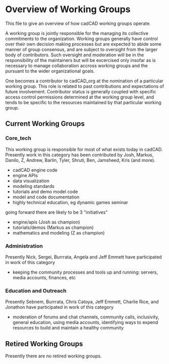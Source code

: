 # Overview of Working Groups

This file to give an overview of how cadCAD working groups operate.

A working group is jointly responsible for the managing its collective commitments to the organization. Working groups generally have control over their own decision making processes but are expected to abide some manner of group consensus, and are subject to oversight from the larger body of contributors. Such oversight and moderation will be in the responsibility of the maintainers but will be excercised only insofar as is necessary to manage collaboration accross working groups and the pursuant to the wider organizational goals.

One becomes a contributor to cadCAD_org at the nomination of a particular working group. This role is related to past contributions and expectations of future involvement. Contributor status is generally coupled with specific access control permissions determined at the working group level, and tends to be specific to the resources maintained by that particular working group.

## Current Working Groups

### Core_tech

This working group is responsible for most of what exists today in cadCAD. Presently work in this category has been contributed by Josh, Markus, Danilo, Z, Andrew, Barlin, Tyler, Shruti, Ben, Jamsheed, Kris (and more).

- cadCAD engine code
- engine APIs
- data visualization
- modeling standards
- tutorials and demo model code
- model and code documentation
- highly technical education, eg dynamic games seminar

going forward there are likely to be 3 "initiatives"

- engine/apis (Josh as champion)
- tutorials/demos (Markus as champion)
- mathematics and modeling (Z as champion)


### Administration

Presently Nick, Sergei, Burrrata, Angela and Jeff Emmett have participated in work of this category

- keeping the community processes and tools up and running: servers, media accounts, finances, etc

### Education and Outreach

Presently Sebnem, Burrrata, Chris Catoya, Jeff Emmett, Charlie Rice, and Jonathon have participated in work of this category

- moderation of forums and chat channels, community calls, inclusivity, general education, using media accounts, identifying ways to expend resources to build and maintain a healthy community

## Retired Working Groups

Presently there are no retired working groups.

